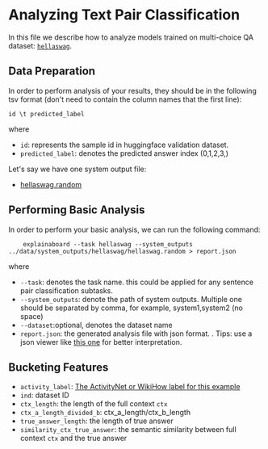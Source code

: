# Analyzing Text Pair Classification


In this file we describe how to analyze models trained on multi-choice QA dataset:
[`hellaswag`](https://huggingface.co/datasets/hellaswag).


## Data Preparation

In order to perform analysis of your results, they should be in the following
tsv format (don't need to contain the column names that the first line):

```
id \t predicted_label
```
where 
* `id`: represents the sample id in huggingface validation dataset.
* `predicted_label`: denotes the predicted answer index (0,1,2,3,)

Let's say we have one system output file: 
* [hellaswag.random](https://github.com/ExpressAI/ExplainaBoard/blob/main/data/system_outputs/hellaswag/hellaswag.random) 



## Performing Basic Analysis

In order to perform your basic analysis, we can run the following command:

```shell
    explainaboard --task hellaswag --system_outputs ../data/system_outputs/hellaswag/hellaswag.random > report.json
```
where
* `--task`: denotes the task name. this could be applied for any sentence pair classification subtasks.
* `--system_outputs`: denote the path of system outputs. Multiple one should be 
  separated by comma, for example, system1,system2 (no space)
* `--dataset`:optional, denotes the dataset name
* `report.json`: the generated analysis file with json format. . Tips: use a json viewer
                  like [this one](http://jsonviewer.stack.hu/) for better interpretation.



## Bucketing Features
* `activity_label`: [The ActivityNet or WikiHow label for this example](https://github.com/rowanz/hellaswag/tree/master/data)
* `ind`: dataset ID
* `ctx_length`: the length of the full context `ctx`
* `ctx_a_length_divided_b`: ctx_a_length/ctx_b_length
* `true_answer_length`: the length of true answer
* `similarity_ctx_true_answer`: the semantic similarity between full context `ctx` and the true answer
